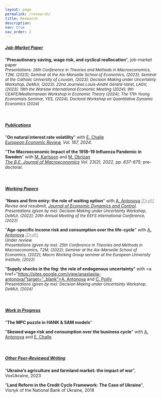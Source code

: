 ```yaml
---
layout: page
permalink: /research/
title: Research
description:
nav: true
nav_order: 2
---
```



<h5><u>Job-Market Paper</u></h5> 

"<b>Precautionary saving, wage risk, and cyclical reallocation</b>", job-market paper
<br/>
<i><font size="-1"> Presentations: 26th Conference in Theories and Methods in Macroeconomics, T2M, (2023); Seminar at the Aix-Marseille School of Economics, (2023);
Seminar at the Catholic University of Louvain, (2023); Decision Making under Uncertainty Workshop, DeMUr, (2023); 
22nd Journées Louis-André Gérard-Varet, LAGV, (2023); 19th the Warsaw International Economic Meeting (2024); 
9th CEAFE/Mediterranean Workshop in Economic Theory (2024); The 17th Young Economists Seminar, YES, (2024), Doctoral Workshop on Quantitative Dynamic Economics (2024) </font></i>
<br/><br/><br/>

<h5><u>Publications</u></h5>
 
"<b>On natural interest rate volatility</b>" with <a href="https://sites.google.com/site/edouardchalle/" target="_blank"><u>E. Challe</u></a> <br/>
<i><u>European Economic Review</u>, Vol. 167, 2024.</i>

"<b>The Macroeconomic Impact of the 1918–19 Influenza Pandemic in Sweden</b>" with <a href="https://sites.google.com/view/martin-karlsson/" target="_blank"><u>M. Karlsson</u></a> and <a href="https://kse.ua/people/maksym-obrizan/" target="_blank"><u>M. Obrizan</u></a> <br/>
<i><u>The B.E. Journal of Macroeconomics</u> Vol. 23(2), 2022, pp. 637-675</i>; pre-doctoral.
<br/><br/><br/>

<h5><u>Working Papers</u></h5>

"<b>News and firm entry: the role of waiting option</b>" with <a href="https://sites.google.com/view/anastasiia-antonova/" target="_blank"><u>A. Antonova</u></a> <a href="https://mykhailo-matvieiev.github.io/assets/pdf/News_shocks.pdf" style="color:#909090;" target="_blank">[Draft]</a>
<br/> <i>Revise and resubmit, <u>Journal of Economic Dynamics and Control</u>.</i> <br/>
<i><font size="-1"> Presentations (given by me): Decision Making under Uncertainty Workshop, DeMUr, (2022); 20th Annual Meeting of the
EEFS International Conference, (2022) </font></i>

"<b>Age-specific income risk and consumption over the life-cycle</b>" with <a href="https://sites.google.com/view/anastasiia-antonova/" target="_blank"><u>A. Antonova</u></a> <a href="https://mykhailo-matvieiev.github.io/assets/pdf/ASIR_shock.pdf" style="color:#909090;" target="_blank">[Draft]</a>
<br/> <i>Under review.</i> <br/>
<i><font size="-1"> Presentations (given by me): 25th Conference in Theories and Methods in Macroeconomics, T2M, (2022); Seminar at the Aix-Marseille School of Economics, (2022); Macro Working Group seminar at the European University Institute, (2022)  </font></i>

"<b>Supply shocks in the fog: the role of endogenous uncertainty</b>" with <a href="https://sites.google.com/view/anastasiia-antonova/"target="_blank"><u>A. Antonova</u></a> and <a href="https://sites.google.com/view/celinepoilly" target="_blank"><u>C. Poilly</u></a>
<br/>
<i><font size="-1"> Presentations (given by me): Decision Making under Uncertainty Workshop, DeMUr, (2024) </font></i>
<br/><br/><br/>

<h5><u>Work in Progress</u></h5>

"<b>The MPC puzzle in HANK &amp; SAM models</b>" 

"<b>Skewed wage risk and consumption over the business cycle</b>" with <a href="https://sites.google.com/view/anastasiia-antonova/" target="_blank"><u>A. Antonova</u></a> and <a href="https://sites.google.com/site/edouardchalle/" target="_blank"><u>E. Challe</u></a>
<br/><br/><br/>

<h5><u>Other Peer-Reviewed Writing</u></h5>

"<b>Ukraine’s agriculture and farmland market: the impact of war</b>", VoxUkraine, 2023 

"<b>Land Reform in the Credit Cycle Framework: The Case of Ukraine</b>", Visnyk of the National Bank of Ukraine, 2018 
